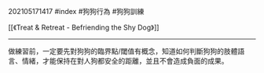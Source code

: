 202105171417 #index #狗狗行為 #狗狗訓練 

[[《Treat & Retreat - Befriending the Shy Dog》]]

---

做練習前，一定要先對狗狗的臨界點/閾值有概念，知道如何判斷狗狗的肢體語言、情緒，才能保持在對人狗都安全的距離，並且不會造成負面的成果。

